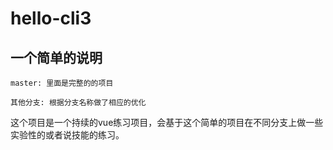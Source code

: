 # hello-cli3

## 一个简单的说明
```
master: 里面是完整的的项目

其他分支: 根据分支名称做了相应的优化
```

这个项目是一个持续的vue练习项目，会基于这个简单的项目在不同分支上做一些实验性的或者说技能的练习。